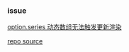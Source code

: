 ### issue

[option.series 动态数组无法触发更新渲染](https://github.com/ecomfe/vue-echarts/issues/708)

[repo source](https://stackblitz.com/edit/vue-echarts-vue-3-3hys4r?file=src%2FApp.vue)